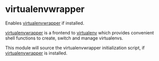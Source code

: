 virtualenvwrapper
=================

Enables [virtualenvwrapper][venvwrapper] if installed.

[virtualenvwrapper][venvwrapper] is a frontend to [virtualenv][venv] which
provides convenient shell functions to create, switch and manage virtualenvs.

This module will source the virtualenvwrapper initialization script, if
[virtualenvwrapper][venvwrapper] is installed.

[venvwrapper]: http://www.doughellmann.com/projects/virtualenvwrapper/
[venv]: http://pypi.python.org/pypi/virtualenv
